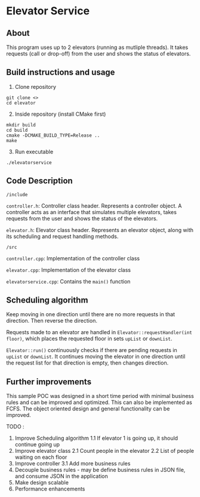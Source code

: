 # Elevator Service

## About
This program uses up to 2 elevators (running as mutliple threads). It takes requests (call or drop-off) from the user and shows the status of elevators. 

## Build instructions and usage
1. Clone repository
```
git clone <>
cd elevator
```
2. Inside repository (install CMake first)
```
mkdir build
cd build
cmake -DCMAKE_BUILD_TYPE=Release ..
make
```
3. Run executable
```
./elevatorservice
```

## Code Description
`/include`

  `controller.h`: Controller class header. Represents a controller object. A controller acts as an interface that simulates multiple elevators, takes requests from the user and shows the status of the elevators.
  
  `elevator.h`: Elevator class header. Represents an elevator object, along with its scheduling and request handling methods.

`/src`

  `controller.cpp`: Implementation of the controller class
  
  `elevator.cpp`: Implementation of the elevator class
  
  `elevatorservice.cpp`: Contains the `main()` function

## Scheduling algorithm
Keep moving in one direction until there are no more requests in that direction. Then reverse the direction. 

Requests made to an elevator are handled in `Elevator::requestHandler(int floor)`, which places the requested floor in sets `upList` or `downList`.

`Elevator::run()` continuously checks if there are pending requests in `upList` or `downList`. It continues moving the elevator in one direction until the request list for that direction is empty, then changes direction.


## Further improvements
This sample POC  was designed in a short time period with minimal business rules and can be improved and optimized. 
This can also be implemented as  FCFS.
The object oriented design and general functionality can be improved. 

TODO :

1. Improve Scheduling algorithm
   1.1 If elevator 1 is going up, it should  continue going up 
2. Improve elevator class
     2.1 Count people in the elevator
     2.2 List of people waiting on each floor
3. Improve controller 
    3.1 Add more business rules
4. Decouple business rules - may be define business rules in JSON file, and consume JSON in the application
5. Make design scalable
6. Performance enhancements
    



